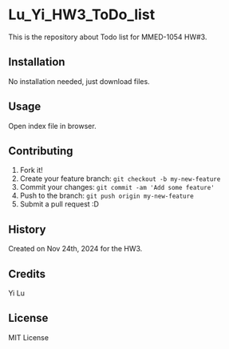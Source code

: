 # Lu_Yi_HW3_ToDo_list
This is the repository about Todo list for MMED-1054 HW#3.

## Installation
No installation needed, just download files.

## Usage
Open index file in browser.

## Contributing
1. Fork it!
2. Create your feature branch: `git checkout -b my-new-feature`
3. Commit your changes: `git commit -am 'Add some feature'`
4. Push to the branch: `git push origin my-new-feature`
5. Submit a pull request :D

## History
Created on Nov 24th, 2024 for the HW3.

## Credits
Yi Lu

## License
MIT License